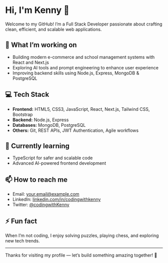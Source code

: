 # Hi, I'm Kenny 👋

Welcome to my GitHub! I’m a Full Stack Developer passionate about crafting clean, efficient, and scalable web applications.

## 🔭 What I’m working on
- Building modern e-commerce and school management systems with React and Next.js  
- Exploring AI tools and prompt engineering to enhance user experience  
- Improving backend skills using Node.js, Express, MongoDB & PostgreSQL  

## 💻 Tech Stack
- **Frontend:** HTML5, CSS3, JavaScript, React, Next.js, Tailwind CSS, Bootstrap  
- **Backend:** Node.js, Express  
- **Databases:** MongoDB, PostgreSQL  
- **Others:** Git, REST APIs, JWT Authentication, Agile workflows  

## 🌱 Currently learning
- TypeScript for safer and scalable code  
- Advanced AI-powered frontend development  

## 📫 How to reach me
- Email: [your.email@example.com](mailto:your.email@example.com)  
- LinkedIn: [linkedin.com/in/codingwithkenny](https://linkedin.com/in/codingwithkenny)  
- Twitter: [@codingwithKenny](https://twitter.com/codingwithKenny)  

## ⚡ Fun fact
When I’m not coding, I enjoy solving puzzles, playing chess, and exploring new tech trends.

---

Thanks for visiting my profile — let’s build something amazing together! 🚀
